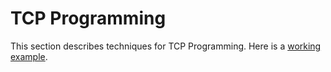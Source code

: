 # TCP Programming

This section describes techniques for TCP Programming. Here is a [working example](./main.go).